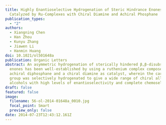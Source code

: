 ```yaml
---
title: Highly Enantioselective Hydrogenation of Steric Hindrance Enones
  Catalyzed by Ru-Complexes with Chiral Diamine and Achiral Phosphane
publication_types:
  - "2"
authors:
  - Xiangning Chen
  - Han Zhou
  - Kunyu Zhang
  - Jiawen Li
  - Hanmin Huang
doi: 10.1021/ol501648a
publication: Organic Letters
abstract: An asymmetric hydrogenation of sterically hindered β,β-disubstituted
  enones has been well-established by using a ruthenium complex composed of an
  achiral diphosphane and a chiral diamine as catalyst, wherein the carbonyl
  group was selectively hydrogenated to give a wide range of chiral allylic
  alcohols with high levels of enantioselectivity and complete chemoselectivity.
draft: false
featured: false
image:
  filename: 56-ol-2014-01648a_0010.jpg
  focal_point: Smart
  preview_only: false
date: 2014-07-23T12:43:12.161Z
---
```

